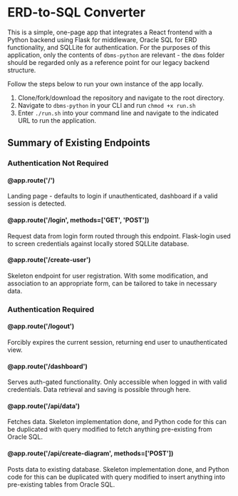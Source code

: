 # ERD-to-SQL Converter
This is a simple, one-page app that integrates a React frontend with a Python backend using Flask for middleware, Oracle SQL for ERD functionality, and SQLLite for authentication.
For the purposes of this application, only the contents of `dbms-python` are relevant - the `dbms` folder should be regarded only as a reference point for our legacy backend structure.

Follow the steps below to run your own instance of the app locally.

1. Clone/fork/download the repository and navigate to the root directory.
2. Navigate to `dbms-python` in your CLI and run `chmod +x run.sh`
3. Enter `./run.sh` into your command line and navigate to the indicated URL to run the application.

## Summary of Existing Endpoints
### Authentication Not Required
#### @app.route('/')
Landing page - defaults to login if unauthenticated, dashboard if a valid session is detected.
#### @app.route('/login', methods=['GET', 'POST'])
Request data from login form routed through this endpoint. Flask-login used to screen credentials against locally stored SQLLite database.
#### @app.route('/create-user')
Skeleton endpoint for user registration. With some modification, and association to an appropriate form, can be tailored to take in necessary data.

### Authentication Required
#### @app.route('/logout')
Forcibly expires the current session, returning end user to unauthenticated view.
#### @app.route('/dashboard')
Serves auth-gated functionality. Only accessible when logged in with valid credentials. Data retrieval and saving is possible through here.
#### @app.route('/api/data')
Fetches data. Skeleton implementation done, and Python code for this can be duplicated with query modified to fetch anything pre-existing from Oracle SQL.
#### @app.route('/api/create-diagram', methods=['POST'])
Posts data to existing database. Skeleton implementation done, and Python code for this can be duplicated with query modified to insert anything into pre-existing tables from Oracle SQL.
